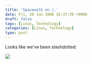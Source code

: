 ```yaml
---
title: 'Spacewalk on /.'
date: Fri, 20 Jun 2008 16:37:39 +0000
draft: false
tags: [Linux, Technology]
categories: [Linux, Technology]
type: post
---
```


Looks like we've been slashdotted:

[![](http://zeusville.files.wordpress.com/2008/06/slashdot.png)](http://linux.slashdot.org/linux/08/06/20/1436215.shtml)